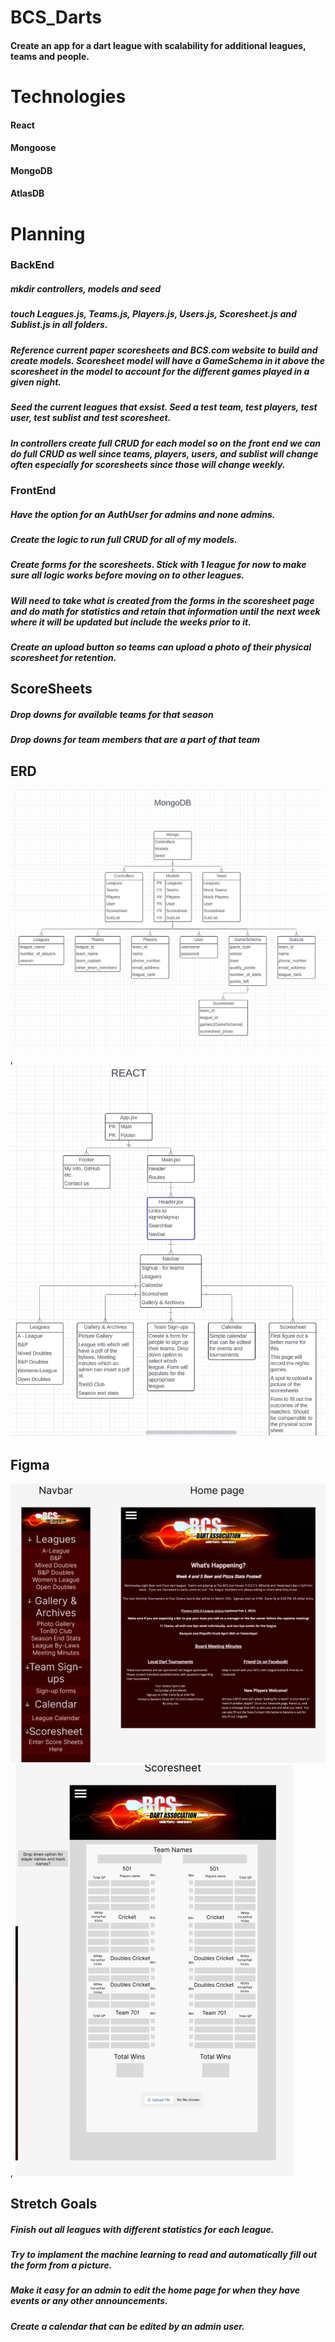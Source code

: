 # BCS_Darts
#### Create an app for a dart league with scalability for additional leagues, teams and people.
# Technologies
#### React
#### Mongoose
#### MongoDB
#### AtlasDB
# Planning
### BackEnd
##### mkdir controllers, models and seed
##### touch Leagues.js, Teams.js, Players.js, Users.js, Scoresheet.js and Sublist.js in all folders.
##### Reference current paper scoresheets and BCS.com website to build and create models. Scoresheet model will have a GameSchema in it above the scoresheet in the model to account for the different games played in a given night.
##### Seed the current leagues that exsist. Seed a test team, test players, test user, test sublist and test scoresheet.
##### In controllers create full CRUD for each model so on the front end we can do full CRUD as well since teams, players, users, and sublist will change often especially for scoresheets since those will change weekly. 
### FrontEnd
##### Have the option for an AuthUser for admins and none admins.
##### Create the logic to run full CRUD for all of my models.
##### Create forms for the scoresheets. Stick with 1 league for now to make sure all logic works before moving on to other leagues. 
##### Will need to take what is created from the forms in the scoresheet page and do math for statistics and retain that information until the next week where it will be updated but include the weeks prior to it.
##### Create an upload button so teams can upload a photo of their physical scoresheet for retention.
## ScoreSheets
##### Drop downs for available teams for that season
##### Drop downs for team members that are a part of that team 
## ERD
![Alt text](ERD-with-mongoDB.png?raw=true "MongoDB"),
![Alt text](ERD-with-react.png?raw=true "React")
## Figma
![Alt text](Figma-homepage.png?raw=true "Home Page"),
![Alt text](Figma-scoresheet.png?raw=true "Scoresheet")

## Stretch Goals
##### Finish out all leagues with different statistics for each league. 
##### Try to implament the machine learning to read and automatically fill out the form from a picture.
##### Make it easy for an admin to edit the home page for when they have events or any other announcements.
##### Create a calendar that can be edited by an admin user.